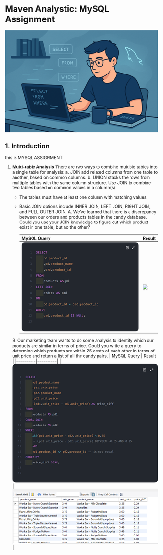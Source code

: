 # Maven Analystic: MySQL Assignment

![](header.png)

## 1. Introduction
this is MYSQL ASSIGNMENT

1. **Multi-table Analysis**
   There are two ways to combine multiple tables into a single table for analysis:
   a. JOIN add related columns from one table to another, based on common columns.
   b. UNION stacks the rows from multiple tables with the same column structure.
   Use JOIN to combine two tables based on common values in a column(s)
   - The tables must have at least one column with matching values
   - Basic JOIN options include INNER JOIN, LEFT JOIN, RIGHT JOIN, and FULL OUTER JOIN.
   A. We've learned that there is a discrepancy between our orders and products tables in the candy database. Could you use your JOIN knowledge to figure out which product exist in one table, but no the other?

     | MySQL Query | Result |
     |----------|----------|
     | ![](/assets/sec4.assignment1_query.png) | ![](sec4.assignment1_output.png) |
     
   B. Our marketing team wants to do some analysis to identify which our products are similar in terms of price. Could you write a query to determine which products are within 25 cents of each other in terms of unit price and return a list of all the candy pairs.
     | MySQL Query | Result |
     |----------|----------|
     | ![](/assets/sec4.assignment2_query.png) | ![](/assets/sec4.assignment2_output.png) |
